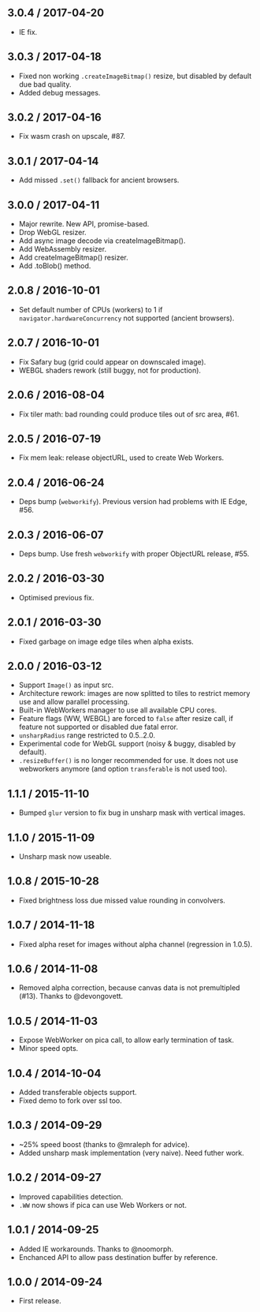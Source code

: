 3.0.4 / 2017-04-20
------------------

- IE fix.


3.0.3 / 2017-04-18
------------------

- Fixed non working `.createImageBitmap()` resize, but disabled
  by default due bad quality.
- Added debug messages.


3.0.2 / 2017-04-16
------------------

- Fix wasm crash on upscale, #87.


3.0.1 / 2017-04-14
------------------

- Add missed `.set()` fallback for ancient browsers.


3.0.0 / 2017-04-11
------------------

- Major rewrite. New API, promise-based.
- Drop WebGL resizer.
- Add async image decode via createImageBitmap().
- Add WebAssembly resizer.
- Add createImageBitmap() resizer.
- Add .toBlob() method.


2.0.8 / 2016-10-01
------------------

- Set default number of CPUs (workers) to 1 if `navigator.hardwareConcurrency`
  not supported (ancient browsers).


2.0.7 / 2016-10-01
------------------

- Fix Safary bug (grid could appear on downscaled image).
- WEBGL shaders rework (still buggy, not for production).


2.0.6 / 2016-08-04
------------------

- Fix tiler math: bad rounding could produce tiles out of src area, #61.


2.0.5 / 2016-07-19
------------------

- Fix mem leak: release objectURL, used to create Web Workers.


2.0.4 / 2016-06-24
------------------

- Deps bump (`webworkify`). Previous version had problems with IE Edge, #56.


2.0.3 / 2016-06-07
------------------

- Deps bump. Use fresh `webworkify` with proper ObjectURL release, #55.


2.0.2 / 2016-03-30
------------------

- Optimised previous fix.


2.0.1 / 2016-03-30
------------------

- Fixed garbage on image edge tiles when alpha exists.


2.0.0 / 2016-03-12
------------------

- Support `Image()` as input src.
- Architecture rework: images are now splitted to tiles to restrict memory use
  and allow parallel processing.
- Built-in WebWorkers manager to use all available CPU cores.
- Feature flags (WW, WEBGL) are forced to `false` after resize call,
  if feature not supported or disabled due fatal error.
- `unsharpRadius` range restricted to 0.5..2.0.
- Experimental code for WebGL support (noisy & buggy, disabled by default).
- `.resizeBuffer()` is no longer recommended for use. It does not use webworkers
  anymore (and option `transferable` is not used too).


1.1.1 / 2015-11-10
------------------

- Bumped `glur` version to fix bug in unsharp mask with vertical images.


1.1.0 / 2015-11-09
------------------

- Unsharp mask now useable.


1.0.8 / 2015-10-28
------------------

- Fixed brightness loss due missed value rounding in convolvers.


1.0.7 / 2014-11-18
------------------

- Fixed alpha reset for images without alpha channel (regression in 1.0.5).


1.0.6 / 2014-11-08
------------------

- Removed alpha correction, because canvas data is not premultipled (#13).
  Thanks to @devongovett.


1.0.5 / 2014-11-03
------------------

- Expose WebWorker on pica call, to allow early termination of task.
- Minor speed opts.


1.0.4 / 2014-10-04
------------------

- Added transferable objects support.
- Fixed demo to fork over ssl too.


1.0.3 / 2014-09-29
------------------

- ~25% speed boost (thanks to @mraleph for advice).
- Added unsharp mask implementation (very naive). Need futher work.


1.0.2 / 2014-09-27
------------------

- Improved capabilities detection.
- `.WW` now shows if pica can use Web Workers or not.


1.0.1 / 2014-09-25
------------------

- Added IE workarounds. Thanks to @noomorph.
- Enchanced API to allow pass destination buffer by reference.


1.0.0 / 2014-09-24
------------------

- First release.
